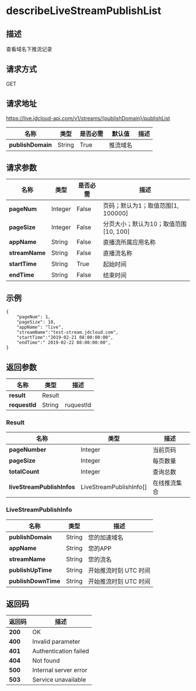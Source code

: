 # describeLiveStreamPublishList


## 描述
查看域名下推流记录

## 请求方式
GET

## 请求地址
https://live.jdcloud-api.com/v1/streams/{publishDomain}/publishList

|名称|类型|是否必需|默认值|描述|
|---|---|---|---|---|
|**publishDomain**|String|True|推流域名|

## 请求参数
|名称|类型|是否必需|描述|
|---|---|---|---|
|**pageNum**|Integer|False|页码；默认为1；取值范围[1, 100000]|
|**pageSize**|Integer|False|分页大小；默认为10；取值范围[10, 100]|
|**appName**|String|False|直播流所属应用名称|
|**streamName**|String|False|直播流名称|
|**startTime**|String|True|起始时间|
|**endTime**|String|False|结束时间|



## 示例
    {
        "pageNum": 1,
        "pageSize": 10,
        "appName": "live",
        "streamName":"test-stream.jdcloud.com",
        "startTime":"2019-02-21 08:00:00:00",
        "endTime":"	2019-02-22 08:00:00:00",
    }

## 返回参数
|名称|类型|描述|
|---|---|---|
|**result**|Result|
|**requestId**|String|ruquestId|

### Result
|名称|类型|描述|
|---|---|---|
|**pageNumber**|Integer|当前页码|
|**pageSize**|Integer|每页数量|
|**totalCount**|Integer|查询总数|
|**liveStreamPublishInfos**|LiveStreamPublishInfo[]|在线推流集合|
### LiveStreamPublishInfo
|名称|类型|描述|
|---|---|---|
|**publishDomain**|String|您的加速域名|
|**appName**|String|您的APP|
|**streamName**|String|您的流名|
|**publishUpTime**|String|开始推流时刻 UTC 时间|
|**publishDownTime**|String|开始推流时刻 UTC 时间|

## 返回码
|返回码|描述|
|---|---|
|**200**|OK|
|**400**|Invalid parameter|
|**401**|Authentication failed|
|**404**|Not found|
|**500**|Internal server error|
|**503**|Service unavailable|
